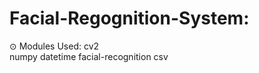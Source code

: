 # Facial-Regognition-System:
⊙ Modules Used: cv2   
              numpy
              datetime
              facial-recognition
              csv
  
